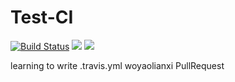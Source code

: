 # Test-CI
[![Build Status](https://travis-ci.com/daxiaobin/Test-CI.svg?branch=master)](https://travis-ci.com/daxiaobin/Test-CI)
![](https://img.shields.io/badge/language-c++-blue.svg)
![](https://img.shields.io/badge/license-MIT-red.svg)

learning to write .travis.yml
woyaolianxi PullRequest

